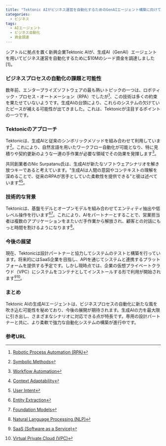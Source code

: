 ```yaml
---
title: "Tektonic AIがビジネス運営を自動化するためのGenAIエージェント構築に向けて$10Mを調達"
categories:
  - ビジネス
tags:
  - AIエージェント
  - ビジネス自動化
  - 資金調達
---
```

シアトルに拠点を置く新興企業Tektonic AIが、生成AI（GenAI）エージェントを用いてビジネス運営を自動化するために$10Mのシード資金を調達しました[1]。

### ビジネスプロセスの自動化の課題と可能性

数年前、エンタープライズソフトウェアの最も熱いトピックの一つは、ロボティック・プロセス・オートメーション（RPA）でしたが[^1]、この技術は多くの約束を果たせていないようです。生成AIの台頭により、これらのシステムの欠けていたピースが補える可能性が出てきました。これは、Tektonicが注目するポイントの一つです。

### Tektonicのアプローチ

Tektonicは、生成AIと従来のシンボリックメソッドを組み合わせて利用しています[^2]。これにより、自然言語を用いたワークフロー自動化が可能となり、特に見積りや契約更新のような一連の手作業が必要な領域でその効果を発揮します[^3]。

共同創業者のNic Surpatanu氏は、生成AIが新たなソフトウェアシナリオを解き放つキーであると考えています。"生成AIは人間の意図やコンテキストの理解を深めることで、従来のRPAが苦手としていた柔軟性を提供できる"と彼は述べています[^4][^5]。

### 技術的な背景

Tektonicは、基盤モデルとオープンモデルを組み合わせてエンティティ抽出や低レベル操作を行います[^6][^7]。これにより、AIをパートナーとすることで、営業担当者は複数のアプリケーションをまたいだ手作業から解放され、顧客との対話にもっと時間を割けるようになります[^8]。

### 今後の展望

現在、Tektonicは設計パートナーと協力してシステムのテストと構築を行っています。将来的にはSaaS企業を目指し、APIを通じてシステムと連携するプラットフォームを提供する予定です。しかし現時点では、企業の仮想プライベートクラウド（VPC）にシステムをコンテナとしてインストールする形で利用が開始されます[^9][^10]。

### まとめ

Tektonic AIの生成AIエージェントは、ビジネスプロセスの自動化に新たな風を吹き込む可能性を秘めており、今後の展開が期待されます。生成AIの力を最大限に引き出し、さまざまなシナリオに対応できる点が特長です。専用の設計パートナーと共に、より柔軟で強力な自動化システムの構築が進行中です。

### 参考URL

[^1]:[Robotic Process Automation (RPA)](https://www.nri.com/jp/knowledge/glossary/lst/alphabet/rpa)
[^2]:[Symbolic Methods](https://en.wikipedia.org/wiki/Symbolic_method)
[^3]:[Workflow Automation](https://www.atlassian.com/ja/agile/project-management/workflow-automation)
[^4]:[Context Adaptability](https://context.reverso.net/%E7%BF%BB%E8%A8%B3/%E8%8B%B1%E8%AA%9E-%E6%97%A5%E6%9C%AC%E8%AA%9E/adaptability)
[^5]:[User Intent](https://www.ad-flex.com/column/feature/2022122361727/)
[^6]:[Entity Extraction](https://learn.microsoft.com/ja-jp/ai-builder/entity-extraction-overview)
[^7]:[Foundation Models](https://atmarkit.itmedia.co.jp/ait/articles/2302/27/news014.html)
[^8]:[Natural Language Processing (NLP)](https://www.ibm.com/jp-ja/topics/natural-language-processing)
[^9]:[SaaS (Software as a Service)](https://www.nec-solutioninnovators.co.jp/sp/contents/column/20220729_saas.html)
[^10]:[Virtual Private Cloud (VPC)](https://aws.amazon.com/jp/vpc/)
[^11]:[API (Application Programming Interface)](https://www.ntt-west.co.jp/business/glossary/words-00056.html)
[^12]:[参照元記事](https://techcrunch.com/2024/06/06/tektonic-ai-raises-10m-to-build-genai-agents-for-automating-business-operations/)
